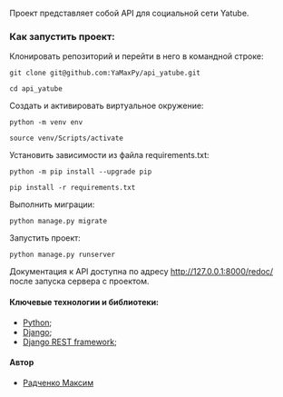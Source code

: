 Проект представляет собой API для социальной сети Yatube.

### Как запустить проект:

Клонировать репозиторий и перейти в него в командной строке:

```
git clone git@github.com:YaMaxPy/api_yatube.git
```

```
cd api_yatube
```

Cоздать и активировать виртуальное окружение:

```
python -m venv env
```

```
source venv/Scripts/activate
```

Установить зависимости из файла requirements.txt:

```
python -m pip install --upgrade pip
```

```
pip install -r requirements.txt
```

Выполнить миграции:

```
python manage.py migrate
```

Запустить проект:

```
python manage.py runserver
```

Документация к API доступна по адресу http://127.0.0.1:8000/redoc/ после запуска сервера с проектом.

#### Ключевые технологии и библиотеки:
- [Python](https://www.python.org/);
- [Django](https://pypi.org/project/Django/);
- [Django REST framework](https://pypi.org/project/djangorestframework/);

#### Автор
- [Радченко Максим](https://github.com/YaMaxPy "GitHub аккаунт")
